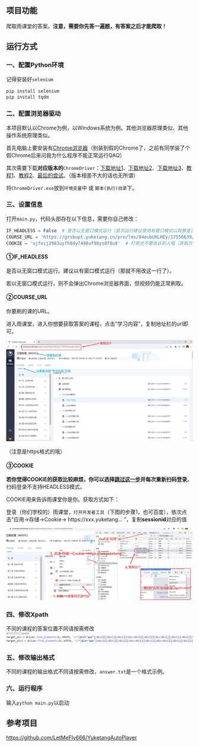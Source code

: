 ## 项目功能
爬取雨课堂的答案。**注意，需要你先答一遍题，有答案之后才能爬取！**

## 运行方式

### 一、配置Python环境

记得安装好```selenium```

```bash
pip install selenium
pip install tqdm
```

### 二、配置浏览器驱动

本项目默认以Chrome为例，以Windows系统为例。其他浏览器原理类似、其他操作系统原理类似。

首先电脑上要安装有[Chrome浏览器](https://www.google.cn/chrome/index.html)（别装到假的Chrome了，之前有同学装了个假Chrome后来问我为什么程序不能正常运行QAQ）

其次需要下载**对应版本的**```ChromeDriver```：[下载地址1](https://chromedriver.chromium.org/downloads)、[下载地址2](https://googlechromelabs.github.io/chrome-for-testing/)、[下载地址3](https://github.com/LetMeFly666/YuketangAutoPlayer/releases/download/v0.0/chromedriver.exe)、[教程1](https://blog.csdn.net/fighting_jiang/article/details/116298853)、[教程2](https://blog.csdn.net/zhoukeguai/article/details/113247342)、[最后的尝试](https://cn.bing.com/search?q=chromedriver%E4%B8%8B%E8%BD%BD)。（版本相差不大的话也无所谓）

将```ChromeDriver.exe```放到```环境变量```中 或 ```脚本(执行)目录```下。

### 三、设置信息

打开```main.py```，代码头部存在以下信息，需要你自己修改：

```python
IF_HEADLESS = False  # 是否以无窗口模式运行（首次运行建议使用有窗口模式以观察是否符合预期）
COURSE_URL = 'https://grsbupt.yuketang.cn/pro/lms/84eubUXLHEy/17556639/studycontent'  # 要刷的课的地址（获取方式见README）
COOKIE = 'sjfeij2983uyfh84y7498uf98ys8f8u9'  # 打死也不要告诉别人哦（获取方式见README）
```

#### ①IF_HEADLESS

是否以无窗口模式运行。建议以有窗口模式运行（那就不用改这一行了）。

若以无窗口模式运行，则不会弹出Chrome浏览器界面，但视频仍能正常刷取。

#### ②COURSE_URL

你要刷的课的URL。

进入雨课堂，进入你想要获取答案的课程，点击“学习内容”，复制地址栏的url即可。

![how-to-get-url](img/how-to-get-url.jpg)

（注意是https格式的哦）

#### ③COOKIE

**若你觉得COOKIE的获取比较麻烦，你可以选择[跳过这一步](#四开始刷课)并每次重新扫码登录**。扫码登录不支持HEADLESS模式。

COOKIE用来告诉雨课堂你是你。获取方式如下：

登录（你们学校的）雨课堂，```打开开发者工具```（下图的步骤1，也可百度），依次点击“应用→存储→Cookie→ https&#58;&#47;&#47;xxx.yuketang... ”，复制**sessionid**对应的值

![/how-to-get-cookie](img/how-to-get-cookie.jpg)

### 四、修改Xpath
不同的课程的答案位置不同请按需修改
![/xpath](img/xpath.png)

### 五、修改输出格式
不同的课程的输出格式不同请按需修改，`answer.txt`是一个格式示例。

### 六、运行程序
输入`python main.py`以启动

## 参考项目
https://github.com/LetMeFly666/YuketangAutoPlayer
